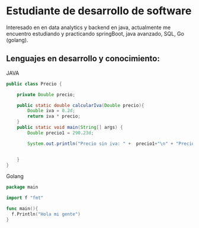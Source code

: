 # Estudiante de desarrollo de software

Interesado en en data analytics y backend en java, actualmente me encuentro estudiando y practicando springBoot, java avanzado, SQL, Go (golang).

## Lenguajes en desarrollo y conocimiento:

JAVA
``` Java
public class Precio {

    private Double precio;

    public static double calcularIva(Double precio){
        Double iva = 0.2d;
        return iva * precio;
    }
    public static void main(String[] args) {
        Double precio1 = 290.23d;

        System.out.println("Precio sin iva: " +  precio1+"\n" + "Precio con iva: " + calcularIva(precio1));


    }
}
``` 
Golang
```Go
package main

import f "fmt"

func main(){
  f.Println("Hola mi gente")
}
```
